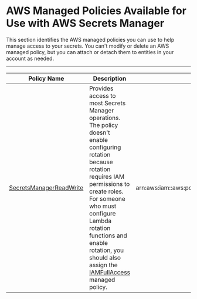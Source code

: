 # AWS Managed Policies Available for Use with AWS Secrets Manager<a name="reference_available-policies"></a>

This section identifies the AWS managed policies you can use to help manage access to your secrets\. You can't modify or delete an AWS managed policy, but you can attach or detach them to entities in your account as needed\.


****  

| Policy Name | Description | ARN | 
| --- | --- | --- | 
| [SecretsManagerReadWrite](https://console.aws.amazon.com/iam/home?#/policies/arn:aws:iam::aws:policy/SecretsManagerReadWrite) | Provides access to most Secrets Manager operations\. The policy doesn't enable configuring rotation because rotation requires IAM permissions to create roles\. For someone who must configure Lambda rotation functions and enable rotation, you should also assign the [IAMFullAccess](https://console.aws.amazon.com/iam/home?#/policies/arn:aws:iam::aws:policy/IAMFullAccess) managed policy\. | arn:aws:iam::aws:policy/SecretsManagerReadWrite | 